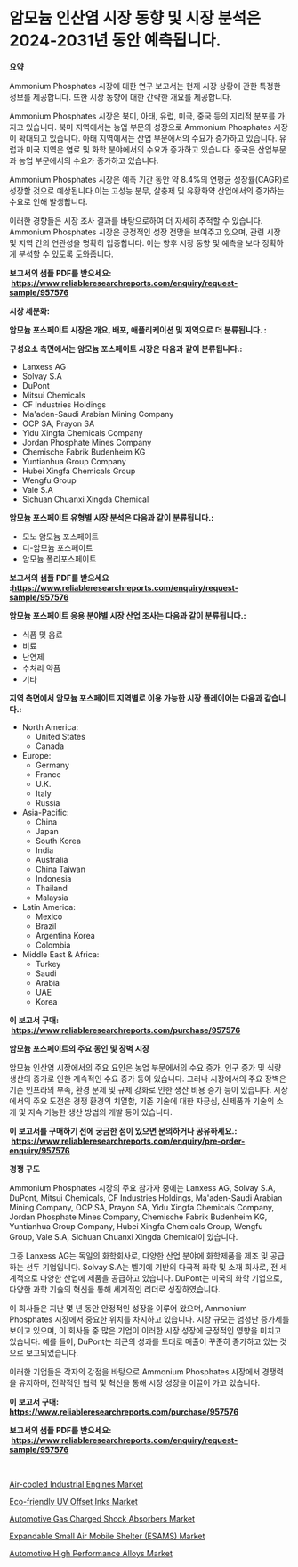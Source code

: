 <p><h1>암모늄 인산염 시장 동향 및 시장 분석은 2024-2031년 동안 예측됩니다.</h1></p><p><strong>요약</strong></p>
<p><p>Ammonium Phosphates 시장에 대한 연구 보고서는 현재 시장 상황에 관한 특정한 정보를 제공합니다. 또한 시장 동향에 대한 간략한 개요를 제공합니다. </p><p>Ammonium Phosphates 시장은 북미, 아태, 유럽, 미국, 중국 등의 지리적 분포를 가지고 있습니다. 북미 지역에서는 농업 부문의 성장으로 Ammonium Phosphates 시장이 확대되고 있습니다. 아태 지역에서는 산업 부문에서의 수요가 증가하고 있습니다. 유럽과 미국 지역은 염료 및 화학 분야에서의 수요가 증가하고 있습니다. 중국은 산업부문과 농업 부문에서의 수요가 증가하고 있습니다.</p><p>Ammonium Phosphates 시장은 예측 기간 동안 약 8.4%의 연평균 성장률(CAGR)로 성장할 것으로 예상됩니다.이는 고성능 분무, 살충제 및 유황화약 산업에서의 증가하는 수요로 인해 발생합니다.</p><p>이러한 경향들은 시장 조사 결과를 바탕으로하여 더 자세히 추적할 수 있습니다. Ammonium Phosphates 시장은 긍정적인 성장 전망을 보여주고 있으며, 관련 시장 및 지역 간의 연관성을 명확히 입증합니다. 이는 향후 시장 동향 및 예측을 보다 정확하게 분석할 수 있도록 도와줍니다.</p></p>
<p><strong>보고서의 샘플 PDF를 받으세요: &nbsp;<a href="https://www.reliableresearchreports.com/enquiry/request-sample/957576">https://www.reliableresearchreports.com/enquiry/request-sample/957576</a></strong></p>
<p><strong>시장 세분화:</strong></p>
<p><strong> 암모늄 포스페이트 시장은 개요, 배포, 애플리케이션 및 지역으로 더 분류됩니다. :</strong></p>
<p><strong>구성요소 측면에서는 암모늄 포스페이트 시장은 다음과 같이 분류됩니다.:</strong></p>
<p><ul><li>Lanxess AG</li><li>Solvay S.A</li><li>DuPont</li><li>Mitsui Chemicals</li><li>CF Industries Holdings</li><li>Ma'aden-Saudi Arabian Mining Company</li><li>OCP SA, Prayon SA</li><li>Yidu Xingfa Chemicals Company</li><li>Jordan Phosphate Mines Company</li><li>Chemische Fabrik Budenheim KG</li><li>Yuntianhua Group Company</li><li>Hubei Xingfa Chemicals Group</li><li>Wengfu Group</li><li>Vale S.A</li><li>Sichuan Chuanxi Xingda Chemical</li></ul></p>
<p><strong> 암모늄 포스페이트 유형별 시장 분석은 다음과 같이 분류됩니다.:</strong></p>
<p><ul><li>모노 암모늄 포스페이트</li><li>디-암모늄 포스페이트</li><li>암모늄 폴리포스페이트</li></ul></p>
<p><strong>보고서의 샘플 PDF를 받으세요 :<a href="https://www.reliableresearchreports.com/enquiry/request-sample/957576">https://www.reliableresearchreports.com/enquiry/request-sample/957576</a></strong></p>
<p><strong> 암모늄 포스페이트 응용 분야별 시장 산업 조사는 다음과 같이 분류됩니다.:</strong></p>
<p><ul><li>식품 및 음료</li><li>비료</li><li>난연제</li><li>수처리 약품</li><li>기타</li></ul></p>
<p><strong>지역 측면에서 암모늄 포스페이트 지역별로 이용 가능한 시장 플레이어는 다음과 같습니다.:</strong></p>
<p><ul>
    <li>
        North America:
        <ul>
            <li>United States</li>
            <li>Canada</li>
        </ul>
    </li>
    <li>
        Europe:
        <ul>
            <li>Germany</li>
            <li>France</li>
            <li>U.K.</li>
            <li>Italy</li>
            <li>Russia</li>
        </ul>
    </li>
    <li>
        Asia-Pacific:
        <ul>
            <li>China</li>
            <li>Japan</li>
            <li>South Korea</li>
            <li>India</li>
            <li>Australia</li>
            <li>China Taiwan</li>
            <li>Indonesia</li>
            <li>Thailand</li>
            <li>Malaysia</li>
        </ul>
    </li>
    <li>
        Latin America:
        <ul>
            <li>Mexico</li>
            <li>Brazil</li>
            <li>Argentina Korea</li>
            <li>Colombia</li>
        </ul>
    </li>
    <li>
        Middle East & Africa:
        <ul>
            <li>Turkey</li>
            <li>Saudi</li>
            <li>Arabia</li>
            <li>UAE</li>
            <li>Korea</li>
        </ul>
    </li>
    </ul></p>
<p><strong>이 보고서 구매: &nbsp;<a href="https://www.reliableresearchreports.com/purchase/957576">https://www.reliableresearchreports.com/purchase/957576</a></strong></p>
<p><strong>암모늄 포스페이트의 주요 동인 및 장벽 시장</strong></p>
<p><p>암모늄 인산염 시장에서의 주요 요인은 농업 부문에서의 수요 증가, 인구 증가 및 식량 생산의 증가로 인한 계속적인 수요 증가 등이 있습니다. 그러나 시장에서의 주요 장벽은 기존 인프라의 부족, 환경 문제 및 규제 강화로 인한 생산 비용 증가 등이 있습니다. 시장에서의 주요 도전은 경쟁 환경의 치열함, 기존 기술에 대한 자긍심, 신제품과 기술의 소개 및 지속 가능한 생산 방법의 개발 등이 있습니다.</p></p>
<p><strong>이 보고서를 구매하기 전에 궁금한 점이 있으면 문의하거나 공유하세요.: &nbsp;<a href="https://www.reliableresearchreports.com/enquiry/pre-order-enquiry/957576">https://www.reliableresearchreports.com/enquiry/pre-order-enquiry/957576</a></strong></p>
<p><strong>경쟁 구도</strong></p>
<p><p>Ammonium Phosphates 시장의 주요 참가자 중에는 Lanxess AG, Solvay S.A, DuPont, Mitsui Chemicals, CF Industries Holdings, Ma'aden-Saudi Arabian Mining Company, OCP SA, Prayon SA, Yidu Xingfa Chemicals Company, Jordan Phosphate Mines Company, Chemische Fabrik Budenheim KG, Yuntianhua Group Company, Hubei Xingfa Chemicals Group, Wengfu Group, Vale S.A, Sichuan Chuanxi Xingda Chemical이 있습니다.</p><p>그중 Lanxess AG는 독일의 화학회사로, 다양한 산업 분야에 화학제품을 제조 및 공급하는 선두 기업입니다. Solvay S.A는 벨기에 기반의 다국적 화학 및 소재 회사로, 전 세계적으로 다양한 산업에 제품을 공급하고 있습니다. DuPont는 미국의 화학 기업으로, 다양한 과학 기술의 혁신을 통해 세계적인 리더로 성장하였습니다.</p><p>이 회사들은 지난 몇 년 동안 안정적인 성장을 이루어 왔으며, Ammonium Phosphates 시장에서 중요한 위치를 차지하고 있습니다. 시장 규모는 엄청난 증가세를 보이고 있으며, 이 회사들 중 많은 기업이 이러한 시장 성장에 긍정적인 영향을 미치고 있습니다. 예를 들어, DuPont는 최근의 성과를 토대로 매출이 꾸준히 증가하고 있는 것으로 보고되었습니다.</p><p>이러한 기업들은 각자의 강점을 바탕으로 Ammonium Phosphates 시장에서 경쟁력을 유지하며, 전략적인 협력 및 혁신을 통해 시장 성장을 이끌어 가고 있습니다.</p></p>
<p><strong>이 보고서 구매: &nbsp; <a href="https://www.reliableresearchreports.com/purchase/957576">https://www.reliableresearchreports.com/purchase/957576</a></strong></p>
<p><strong>보고서의 샘플 PDF를 받으세요: &nbsp;<a href="https://www.reliableresearchreports.com/enquiry/request-sample/957576">https://www.reliableresearchreports.com/enquiry/request-sample/957576</a></strong><strong></strong></p>
<p>&nbsp;</p>
<p><p><a href="https://github.com/lubmix/Market-Research-Report-List-1/blob/main/air-cooled-industrial-engines-market.md">Air-cooled Industrial Engines Market</a></p><p><a href="https://copper-carbon-84f.notion.site/Eco-friendly-UV-Offset-Inks-Market-Size-Evaluating-its-Market-Trends-Growth-and-Projections-2024--c0eca3a93d5242db8d5c07472ded52af">Eco-friendly UV Offset Inks Market</a></p><p><a href="https://view.publitas.com/reportprime-1/decoding-the-automotive-gas-charged-shock-absorbers-market-a-deep-dive-into-the-latest-market-trends-market-segmentation-and-competitive-analysis/">Automotive Gas Charged Shock Absorbers Market</a></p><p><a href="https://github.com/joannagoyvaerts/Market-Research-Report-List-1/blob/main/expandable-small-air-mobile-shelter-esams-market.md">Expandable Small Air Mobile Shelter (ESAMS) Market</a></p><p><a href="https://circular-yam-9b9.notion.site/Automotive-High-Performance-Alloys-Market-Size-Growth-and-Forecast-from-2024-2031-bbcf2905a1f544a182914c5f15d82e56">Automotive High Performance Alloys Market</a></p></p>